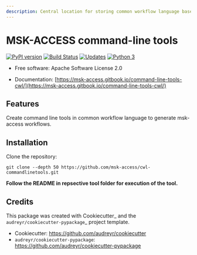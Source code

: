 ```yaml
---
description: Central location for storing common workflow language based command line tools for building msk-access workflows
---
```


# MSK-ACCESS command-line tools

[![PyPI version](https://badge.fury.io/py/cwl-commandlinetools.svg)](https://badge.fury.io/py/cwl-commandlinetools)
[![Build Status](https://travis-ci.org/msk-access/cwl-commandlinetools.svg?branch=master)](https://travis-ci.org/msk-access/cwl-commandlinetools/)
[![Updates](https://pyup.io/repos/github/msk-access/cwl-commandlinetools/shield.svg)](https://pyup.io/repos/github/msk-access/cwl-commandlinetools/)
[![Python 3](https://pyup.io/repos/github/msk-access/cwl-commandlinetools/python-3-shield.svg)](https://pyup.io/repos/github/msk-access/cwl-commandlinetools/)

- Free software: Apache Software License 2.0
* Documentation: [https://msk-access.gitbook.io/command-line-tools-cwl/](https://msk-access.gitbook.io/command-line-tools-cwl/)

## Features

Create command line tools in common workflow language to generate msk-access workflows.

## Installation

Clone the repository:

```
git clone --depth 50 https://github.com/msk-access/cwl-commandlinetools.git
```

**Follow the README in repsective tool folder for execution of the tool.**


## Credits

This package was created with Cookiecutter_ and the `audreyr/cookiecutter-pypackage`_ project template.

- Cookiecutter: https://github.com/audreyr/cookiecutter
- `audreyr/cookiecutter-pypackage`: https://github.com/audreyr/cookiecutter-pypackage
